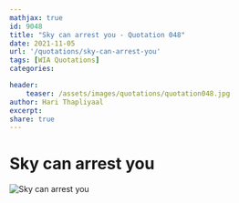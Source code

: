 ```yaml
---
mathjax: true
id: 9048
title: "Sky can arrest you - Quotation 048"
date: 2021-11-05
url: '/quotations/sky-can-arrest-you'
tags: [WIA Quotations] 
categories: 

header:
    teaser: /assets/images/quotations/quotation048.jpg
author: Hari Thapliyaal 
excerpt:
share: true 
---
```


# Sky can arrest you

![Sky can arrest you](/assets/images/quotations/quotation048.jpg)
